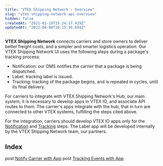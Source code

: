```yaml
---
title: "VTEX Shipping Network - Overview"
slug: "vtex-shipping-network-api-overview"
hidden: false
createdAt: "2021-01-19T15:24:17.429Z"
updatedAt: "2022-04-08T20:15:36.694Z"
---
```

**VTEX Shipping Network** connects carriers and store owners to deliver better freight costs, and a simpler and smarter logistics operation. Our VTEX Shipping Network  UI uses the following steps during a package's tracking process:

- Notification: our OMS notifies the carrier that a package is being dispatched.
- Label: tracking label is issued.
- Tracking: tracking of the package begins, and is repeated in cycles, until its final delivery.

For carriers to integrate with VTEX Shipping Network's Hub, our main system, it is necessary to develop apps in VTEX IO, and associate API routes to them. The carrier's apps integrate with the hub, that in turn are connected to other VTEX systems, fulfilling the steps cited above.

For the integration, carriers should develop VTEX IO apps only for the [Notification](https://github.com/vtex-apps/carrier-hubs-examples/tree/main/carrier-notifier-example/docs) and [Tracking](https://github.com/vtex-apps/carrier-hubs-examples/tree/main/carrier-tracking-example)  steps. The Label app will be developed internally by the VTEX Shipping Network team, our partners.

## Index

<span class="api pg-type type-post">post</span> [Notify Carrier with App](https://developers.vtex.com/vtex-developer-docs/reference/vtex-log-notification-app)
<span class="api pg-type type-post">post</span> [Tracking Events with App](https://developers.vtex.com/vtex-developer-docs/reference/vtex-log-tracking-app)
